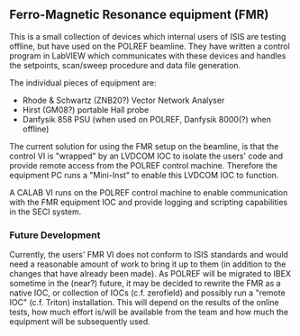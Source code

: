 ## Ferro-Magnetic Resonance equipment (FMR)

This is a small collection of devices which internal users of ISIS are testing offline, but have used on the POLREF beamline.  They have written a control program in LabVIEW which communicates with these devices and handles the setpoints, scan/sweep procedure and data file generation.

The individual pieces of equipment are:

- Rhode & Schwartz (ZNB20?) Vector Network Analyser
- Hirst (GM08?) portable Hall probe
- Danfysik 858 PSU (when used on POLREF, Danfysik 8000(?) when offline)

The current solution for using the FMR setup on the beamline, is that the control VI is "wrapped" by an LVDCOM IOC to isolate the users' code and provide remote access from the POLREF control machine.  Therefore the equipment PC runs a "Mini-Inst" to enable this LVDCOM IOC to function.

A CALAB VI runs on the POLREF control machine to enable communication with the FMR equipment IOC and provide logging and scripting capabilities in the SECI system.

### Future Development

Currently, the users' FMR VI does not conform to ISIS standards and would need a reasonable amount of work to bring it up to them (in addition to the changes that have already been made).  As POLREF will be migrated to IBEX sometime in the (near?) future, it may be decided to rewrite the FMR as a native IOC, or collection of IOCs (c.f. zerofield) and possibly run a "remote IOC" (c.f. Triton) installation.  This will depend on the results of the online tests, how much effort is/will be available from the team and how much the equipment will be subsequently used.
